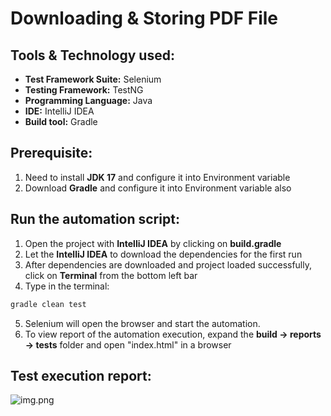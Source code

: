 # Downloading & Storing PDF File

## Tools & Technology used:
- **Test Framework Suite:** Selenium
- **Testing Framework:** TestNG
- **Programming Language:** Java
- **IDE:** IntelliJ IDEA
- **Build tool:** Gradle


## Prerequisite:
1. Need to install **JDK 17** and configure it into Environment variable
2. Download **Gradle** and configure it into Environment variable also

## Run the automation script:
1. Open the project with **IntelliJ IDEA** by clicking on **build.gradle**
2. Let the **IntelliJ IDEA** to download the dependencies for the first run
3. After dependencies are downloaded and project loaded successfully, click on **Terminal** from the bottom left bar
4. Type in the terminal:

```bash
gradle clean test
```
5. Selenium will open the browser and start the automation.
6. To view report of the automation execution, expand the **build -> reports -> tests** folder and open "index.html" in a browser

## Test execution report:

![img.png](img.png)